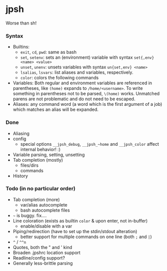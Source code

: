 # jpsh
Worse than sh!

### Syntax
 - Builtins:
    - `exit`, `cd`, `pwd`: same as bash
    - `set`, `setenv`: sets an (environment) variable with syntax `set{,env} <name> <value>`
    - `unset`, `unenv`: unsets variables with syntax `un{set,env} <name>`
    - `lsalias`, `lsvars`: list aliases and variables, respectively.
    - `color`: colors the following commands
 - Variables: Both regular and environment variables are referenced in parentheses, like `(home)` expands to `/home/<username>`. To write something in parentheses not to be parsed, `\(home)` works. Unmatched parens are not problematic and do not need to be escaped.
 - Aliases: any command word (a word which is the first argument of a job) which matches an alias will be expanded.

### Done
 - Aliasing
 - config
    - special options `__jpsh_debug`, `__jpsh_~home` and `__jpsh_color` affect internal behavior! :)
 - Variable parsing, setting, unsetting
 - Tab completion (mostly)
    - files/dirs
    - commands
 - History

### Todo (in no particular order)
 - Tab completion (more)
    - var/alias autocomplete
    - bash autocomplete files
 - `~` is buggy. fix....
 - Line coloration (exists as builtin `color` & upon enter, not in-buffer)
    - enable/disable with a var
 - Piping/redirection (have to set up the stdin/stdout alteration)
    - better support for multiple commands on one line (both `;` and `|`)
 - `^` / `^^n`
 - Quotes, both the " and ' kind
 - Broaden .jpshrc location support
 - Readline/config support?
 - Generally less-brittle parsing
